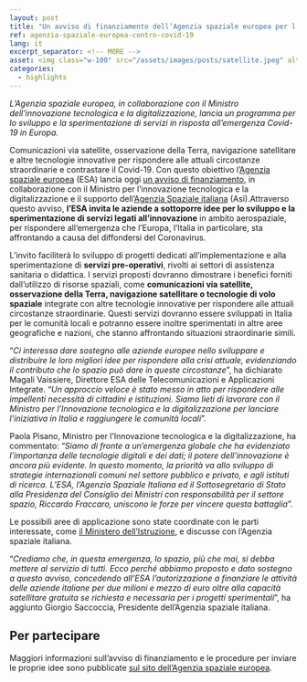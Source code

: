 ```yaml
---
layout: post
title: "Un avviso di finanziamento dell’Agenzia spaziale europea per l’emergenza Covid-19" 
ref: agenzia-spaziale-europea-contro-covid-19
lang: it
excerpt_separator: <!-- MORE -->
asset: <img class="w-100" src="/assets/images/posts/satellite.jpeg" alt="L'innovazione aerospaziale contro il Covid 19"/>
categories:
  - highlights
---
```


_L’Agenzia spaziale europea, in collaborazione con il Ministro dell’innovazione tecnologica e la digitalizzazione, lancia un programma per lo sviluppo e la sperimentazione di servizi in risposta all’emergenza Covid-19 in Europa._

<!-- MORE -->

Comunicazioni via satellite, osservazione della Terra, navigazione satellitare e altre tecnologie innovative per rispondere alle attuali circostanze straordinarie e contrastare il Covid-19. Con questo obiettivo l’[Agenzia spaziale europea](https://business.esa.int/) (ESA) lancia oggi [un avviso di finanziamento](https://business.esa.int/funding/invitation-to-tender/space-response-to-covid-19-outbreak), in collaborazione con il Ministro per l’innovazione tecnologica e la digitalizzazione e il supporto dell’[Agenzia Spaziale italiana](https://innovazione.gov.it/) (Asi).Attraverso questo avviso, **l’ESA invita le aziende a sottoporre  idee per lo sviluppo e la sperimentazione di servizi legati all’innovazione** in ambito aerospaziale, per rispondere all’emergenza che l’Europa,  l’Italia in particolare, sta affrontando a causa del diffondersi del Coronavirus.

L’invito faciliterà lo sviluppo di progetti dedicati all’implementazione e alla sperimentazione di **servizi pre-operativi**, rivolti ai settori di assistenza sanitaria o didattica. I servizi proposti dovranno dimostrare i benefici forniti dall’utilizzo di risorse spaziali, come **comunicazioni via satellite, osservazione della Terra, navigazione satellitare o tecnologie di volo spaziale** integrate con altre tecnologie innovative per rispondere alle attuali circostanze straordinarie. Questi servizi dovranno essere sviluppati in Italia per le comunità locali e potranno essere inoltre sperimentati in altre aree geografiche e nazioni, che stanno affrontando situazioni straordinarie simili.

“_Ci interessa dare sostegno alle aziende europee nello sviluppare e distribuire le loro migliori idee per rispondere alla crisi attuale, evidenziando il contributo che lo spazio può dare in queste circostanze_”, ha dichiarato Magali Vaissiere, Direttore ESA delle Telecomunicazioni e Applicazioni Integrate. “_Un approccio veloce è stato messo in atto per rispondere alle impellenti necessità di cittadini e istituzioni. Siamo lieti di lavorare con il Ministro per l’Innovazione tecnologica e la digitalizzazione per lanciare l’iniziativa in Italia e raggiungere le comunità locali_”.

Paola Pisano, Ministro per l’Innovazione tecnologica e la digitalizzazione, ha commentato: “_Siamo di fronte a un’emergenza globale che ha evidenziato l’importanza delle tecnologie digitali e dei dati; il potere dell’innovazione è ancora più evidente. In questo momento, la priorità va allo sviluppo di strategie internazionali comuni nel settore pubblico e privato, e agli istituti di ricerca. L’ESA, l’Agenzia Spaziale Italiana ed il Sottosegretario di Stato alla Presidenza del Consiglio dei Ministri con responsabilità per il settore spazio, Riccardo Fraccaro, uniscono le forze per vincere questa battaglia_”.

Le possibili aree di applicazione sono state coordinate con le parti interessate, come [il Ministero dell’Istruzione](https://www.miur.gov.it/), e discusse con l’Agenzia spaziale italiana.

“_Crediamo che, in questa emergenza, lo spazio, più che mai, si debba mettere al servizio di tutti. Ecco perché abbiamo proposto e dato sostegno a questo avviso, concedendo all’ESA l’autorizzazione a finanziare le attività delle aziende italiane per due milioni e mezzo di euro oltre alla capacità satellitare gratuita se richiesta e necessaria per  i progetti sperimentali_”, ha aggiunto Giorgio Saccoccia, Presidente dell’Agenzia spaziale italiana.

## Per partecipare

Maggiori informazioni sull’avviso di finanziamento e le procedure per inviare le proprie idee sono pubblicate [sul sito dell’Agenzia spaziale europea](https://business.esa.int/funding/invitation-to-tender/space-response-to-covid-19-outbreak). 

